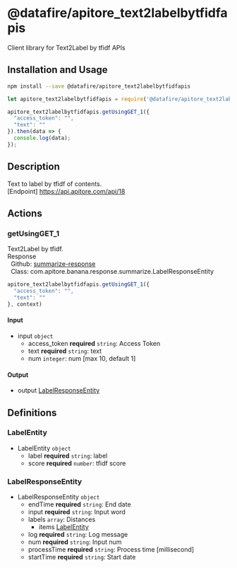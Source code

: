 # @datafire/apitore_text2labelbytfidfapis

Client library for Text2Label by tfidf APIs

## Installation and Usage
```bash
npm install --save @datafire/apitore_text2labelbytfidfapis
```
```js
let apitore_text2labelbytfidfapis = require('@datafire/apitore_text2labelbytfidfapis').create();

apitore_text2labelbytfidfapis.getUsingGET_1({
  "access_token": "",
  "text": ""
}).then(data => {
  console.log(data);
});
```

## Description

Text to label by tfidf of contents.<BR />[Endpoint] https://api.apitore.com/api/18

## Actions

### getUsingGET_1
Text2Label by tfidf.<BR />Response<BR />&nbsp; Github: <a href="https://github.com/keigohtr/apitore-response-parent/tree/master/summarize-response">summarize-response</a><BR />&nbsp; Class: com.apitore.banana.response.summarize.LabelResponseEntity<BR />


```js
apitore_text2labelbytfidfapis.getUsingGET_1({
  "access_token": "",
  "text": ""
}, context)
```

#### Input
* input `object`
  * access_token **required** `string`: Access Token
  * text **required** `string`: text
  * num `integer`: num [max 10, default 1]

#### Output
* output [LabelResponseEntity](#labelresponseentity)



## Definitions

### LabelEntity
* LabelEntity `object`
  * label **required** `string`: label
  * score **required** `number`: tfidf score

### LabelResponseEntity
* LabelResponseEntity `object`
  * endTime **required** `string`: End date
  * input **required** `string`: Input word
  * labels `array`: Distances
    * items [LabelEntity](#labelentity)
  * log **required** `string`: Log message
  * num **required** `string`: Input num
  * processTime **required** `string`: Process time [millisecond]
  * startTime **required** `string`: Start date


